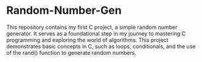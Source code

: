 # Random-Number-Gen
This repository contains my first C project, a simple random number generator. It serves as a foundational step in my journey to mastering C programming and exploring the world of algorithms. This project demonstrates basic concepts in C, such as loops, conditionals, and the use of the rand() function to generate random numbers.
